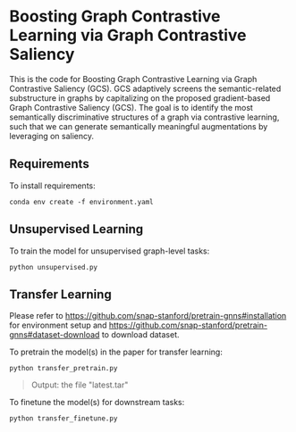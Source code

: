 # Boosting Graph Contrastive Learning via Graph Contrastive Saliency

This is the code for Boosting Graph Contrastive Learning via Graph Contrastive Saliency (GCS).
GCS adaptively screens the semantic-related substructure in graphs by capitalizing on the proposed gradient-based Graph Contrastive Saliency (GCS). The goal is to identify the most semantically discriminative structures of a graph via contrastive learning, such that we can generate semantically meaningful augmentations by leveraging on saliency.

## Requirements

To install requirements:

```setup
conda env create -f environment.yaml
```

## Unsupervised Learning

To train the model for unsupervised graph-level tasks:

```setup
python unsupervised.py
```

## Transfer Learning
Please refer to https://github.com/snap-stanford/pretrain-gnns#installation for environment setup and https://github.com/snap-stanford/pretrain-gnns#dataset-download to download dataset.


To pretrain the model(s) in the paper for transfer learning:

```setup
python transfer_pretrain.py
```
> Output: the file "latest.tar"

To finetune the model(s) for downstream tasks:
```setup
python transfer_finetune.py
```


